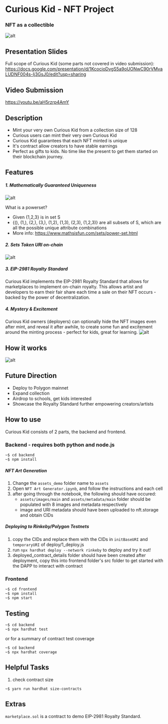 # Curious Kid - NFT Project
### NFT as a collectible

![alt](https://github.com/turmeric-blend/CuriousKid/blob/master/backend/assets_demo/images/demo.gif)

## Presentation Slides
Full scope of Curious Kid (some parts not covered in video submission): https://docs.google.com/presentation/d/1KcocioDvgS5a9oUONwC90rVMvaLUDNF004s-Ij3GsJ0/edit?usp=sharing

## Video Submission
https://youtu.be/aH5rzrp4AmY

## Description

- Mint your very own Curious Kid from a collection size of 128
- Curious users can mint their very own Curious Kid
- Curious Kid guarantees that each NFT minted is unique
- It's contract allow creators to have stable earnings
- Perfect as gifts to kids. No time like the present to get them started on their blockchain journey.

## Features

##### 1. Mathematically Guaranteed Uniqueness
![alt](https://github.com/turmeric-blend/CuriousKid/blob/master/backend/assets_demo/math_guaranteed_unique.png)

What is a powerset?
- Given {1,2,3} is in set S
- {(), (1,), (2,), (3,), (1,2), (1,3), (2,3), (1,2,3)} are all subsets of S, which are all the possible unique attribute combinations
- More info: https://www.mathsisfun.com/sets/power-set.html

##### 2. Sets Token URI on-chain
![alt](https://github.com/turmeric-blend/CuriousKid/blob/master/backend/assets_demo/set_onchain_tokenURI.png)

##### 3. EIP-2981 Royalty Standard
Curious Kid implements the EIP-2981 Royalty Standard that allows for marketplaces to implement on-chain royalty. This allows artist and developers to earn their fair share each time a sale on their NFT occurs - backed by the power of decentralization.

##### 4. Mystery & Excitement
Curious Kid owners (deployers) can optionally hide the NFT images even after mint, and reveal it after awhile, to create some fun and excitement around the minting process - perfect for kids, great for learning.
![alt](https://github.com/turmeric-blend/CuriousKid/blob/master/backend/assets_demo/reveal.png)

## How it works

![alt](https://github.com/turmeric-blend/CuriousKid/blob/master/backend/assets_demo/howitworks.png)

## Future Direction
- Deploy to Polygon mainnet
- Expand collection
- Airdrop to schools, get kids interested
- Showcase the Royalty Standard further empowering creators/artists

## How to use

Curious Kid consists of 2 parts, the backend and frontend.

### Backend - requires both python and node.js
```
~$ cd backend
~$ npm install
```
##### NFT Art Generation
1. Change the `assets_demo` folder name to `assets`
2. Open `NFT Art Generator.ipynb`, and follow the instructions and each cell
3. after going through the notebook, the following should have occured:
    - `assets/images/main` and `assets/metadata/main` folder should be populated with 8 images and metadata respectively
    - image and URI metadata should have been uploaded to nft.storage and obtain CIDs

##### Deploying to Rinkeby/Polygon Testnets
1. copy the CIDs and replace them with the CIDs in `initBaseURI` and `temporaryURI` of deploy/1_deploy.js
2. run `npx hardhat deploy --network rinkeby` to deploy and try it out!
3. deployed_contract_details folder should have been created after deployment, copy this into frontend folder's src folder to get started with the DAPP to interact with contract

### Frontend
```
~$ cd frontend
~$ npm install
~$ npm start
```

## Testing
```
~$ cd backend
~$ npx hardhat test
```
or for a summary of contract test coverage
```
~$ cd backend
~$ npx hardhat coverage
```

## Helpful Tasks

1. check contract size
```
~$ yarn run hardhat size-contracts
```

## Extras
`marketplace.sol` is a contract to demo EIP-2981 Royalty Standard.
